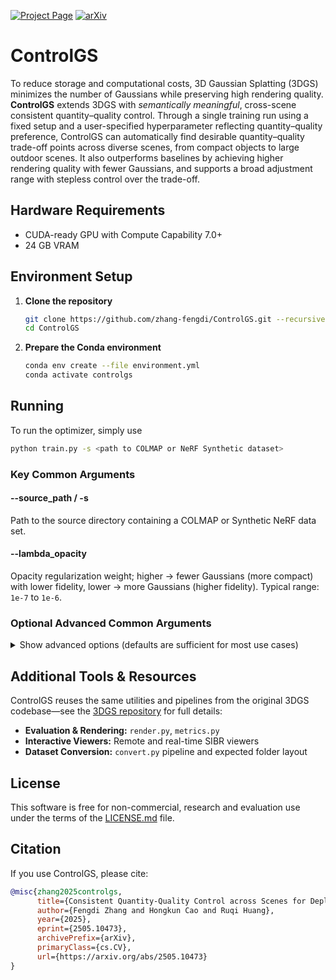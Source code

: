 <!-- Badges -->
[![Project Page](https://img.shields.io/badge/Project%20Page-ControlGS-blue?style=flat-square)](https://zhang-fengdi.github.io/ControlGS/)
[![arXiv](https://img.shields.io/badge/arXiv-2505.10473-B31B1B.svg?style=flat-square)](https://arxiv.org/abs/2505.10473)

# ControlGS

To reduce storage and computational costs, 3D Gaussian Splatting (3DGS) minimizes the number of Gaussians while preserving high rendering quality. **ControlGS** extends 3DGS with *semantically meaningful*, cross-scene consistent quantity–quality control. Through a single training run using a fixed setup and a user-specified hyperparameter reflecting quantity–quality preference, ControlGS can automatically find desirable quantity–quality trade-off points across diverse scenes, from compact objects to large outdoor scenes. It also outperforms baselines by achieving higher rendering quality with fewer Gaussians, and supports a broad adjustment range with stepless control over the trade-off.

## Hardware Requirements

- CUDA-ready GPU with Compute Capability 7.0+
- 24 GB VRAM

## Environment Setup

1. **Clone the repository**  
   ```bash
   git clone https://github.com/zhang-fengdi/ControlGS.git --recursive 
   cd ControlGS
   ```

2. **Prepare the Conda environment**
   ```bash
   conda env create --file environment.yml
   conda activate controlgs
   ```

## Running

To run the optimizer, simply use

```bash
python train.py -s <path to COLMAP or NeRF Synthetic dataset>
```

### Key Common Arguments

#### --source_path / -s  
Path to the source directory containing a COLMAP or Synthetic NeRF data set.

#### --lambda_opacity  
Opacity regularization weight; higher → fewer Gaussians (more compact) with lower fidelity, lower → more Gaussians (higher fidelity). Typical range: `1e-7` to `1e-6`.

### Optional Advanced Common Arguments

<details>
<summary>Show advanced options (defaults are sufficient for most use cases)</summary>

#### --eval  
Use a MipNeRF360-style training/test split for evaluation.

#### --masks  
Path to directory containing binary mask images; each mask corresponds to an input image and is used to ignore background or unwanted regions during training.

#### --is_plot_enabled  
Enable real-time plotting of loss and PSNR curves.

#### --model_path / -m  
Path where the trained model should be stored (e.g. `output/<random>`).

#### --images / -i  
Alternative subdirectory for COLMAP images.

#### --resolution / -r  
Resolution of loaded images before training.  
- If `1, 2, 4, 8`, uses original, ½, ¼ or ⅛ resolution  
- Otherwise, rescales width to the given value (preserving aspect)  
- If unset and input width > 1600px, images auto-rescale to 1600px

#### --data_device  
Device to load source image data onto (`cuda` or `cpu`). Use `cpu` if your GPU has less than 24 GB of VRAM.

#### --white_background / -w  
Use white background instead of black (e.g. for NeRF Synthetic evaluation).

#### --sh_degree  
Order of spherical harmonics (max 3).

#### --convert_SHs_python  
Compute SH forward/backward in PyTorch instead of the optimized implementation.

#### --convert_cov3D_python  
Compute 3D covariance forward/backward in PyTorch instead of the optimized implementation.

#### --debug  
Enable debug mode and dump failed rasterizer output for issue reporting.

#### --debug_from  
Iteration (from 0) after which debug mode becomes active.

#### --iterations  
Total number of training iterations.

#### --ip  
IP address for the GUI server.

#### --port  
Port for the GUI server.

#### --test_iterations  
Iterations at which to compute L1 and PSNR on the test set.

#### --checkpoint_iterations  
Iterations at which to save a checkpoint in the model directory.

#### --start_checkpoint  
Path to a checkpoint file to resume training.

#### --quiet  
Suppress console output.

#### --feature_lr  
Learning rate for spherical harmonics features.

#### --opacity_lr  
Learning rate for opacity.

#### --scaling_lr  
Learning rate for scaling parameters.

#### --rotation_lr  
Learning rate for rotations.

#### --position_lr_max_steps  
Steps over which position LR interpolates from initial to final.

#### --position_lr_init  
Initial learning rate for 3D positions.

#### --position_lr_final  
Final learning rate for 3D positions.

#### --position_lr_delay_mult  
Multiplier on the position LR schedule (see *Plenoxels* for reference).

#### --lambda_dssim  
Weight of the SSIM term in the total loss (0–1).

#### --max_densification  
Maximum number of densification steps.

#### --densification_batch_size  
Number of Gaussians to add per densification batch.

#### --prune_change_threshold  
Minimum Gaussian count change to trigger pruning.

#### --opacity_threshold  
Opacity value below which Gaussians will be pruned.

#### --post_densification_filter_delay  
Iterations to wait after each densification before filtering.

</details>

## Additional Tools & Resources

ControlGS reuses the same utilities and pipelines from the original 3DGS codebase—see the [3DGS repository](https://github.com/graphdeco-inria/gaussian-splatting) for full details:

* **Evaluation & Rendering:** `render.py`, `metrics.py`
* **Interactive Viewers:** Remote and real-time SIBR viewers
* **Dataset Conversion:** `convert.py` pipeline and expected folder layout

## License

This software is free for non-commercial, research and evaluation use under the terms of the [LICENSE.md](LICENSE.md) file.


## Citation

If you use ControlGS, please cite:

```bibtex
@misc{zhang2025controlgs,
      title={Consistent Quantity-Quality Control across Scenes for Deployment-Aware Gaussian Splatting}, 
      author={Fengdi Zhang and Hongkun Cao and Ruqi Huang},
      year={2025},
      eprint={2505.10473},
      archivePrefix={arXiv},
      primaryClass={cs.CV},
      url={https://arxiv.org/abs/2505.10473}
}
```